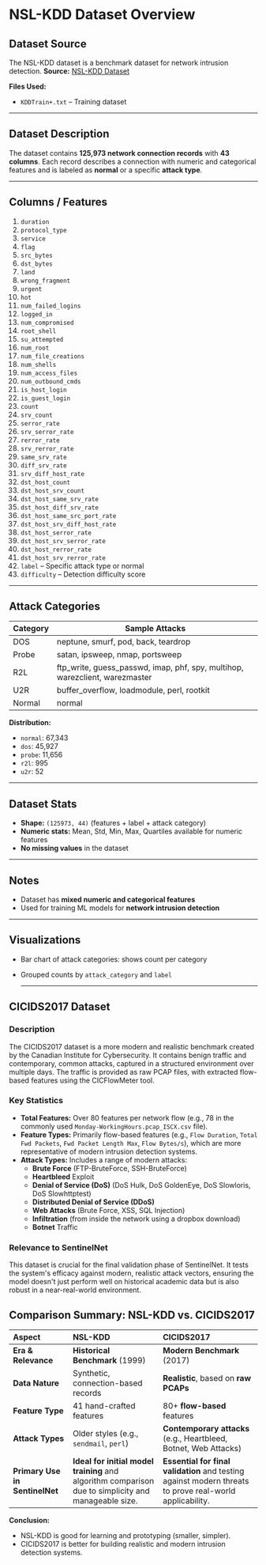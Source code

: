 # NSL-KDD Dataset Overview

## Dataset Source

The NSL-KDD dataset is a benchmark dataset for network intrusion detection.
**Source:** [NSL-KDD Dataset](https://www.kaggle.com/datasets/hassan06/nslkdd)

**Files Used:**

* `KDDTrain+.txt` – Training dataset

---

## Dataset Description

The dataset contains **125,973 network connection records** with **43 columns**. Each record describes a connection with numeric and categorical features and is labeled as **normal** or a specific **attack type**.

---

## Columns / Features

1. `duration`
2. `protocol_type`
3. `service`
4. `flag`
5. `src_bytes`
6. `dst_bytes`
7. `land`
8. `wrong_fragment`
9. `urgent`
10. `hot`
11. `num_failed_logins`
12. `logged_in`
13. `num_compromised`
14. `root_shell`
15. `su_attempted`
16. `num_root`
17. `num_file_creations`
18. `num_shells`
19. `num_access_files`
20. `num_outbound_cmds`
21. `is_host_login`
22. `is_guest_login`
23. `count`
24. `srv_count`
25. `serror_rate`
26. `srv_serror_rate`
27. `rerror_rate`
28. `srv_rerror_rate`
29. `same_srv_rate`
30. `diff_srv_rate`
31. `srv_diff_host_rate`
32. `dst_host_count`
33. `dst_host_srv_count`
34. `dst_host_same_srv_rate`
35. `dst_host_diff_srv_rate`
36. `dst_host_same_src_port_rate`
37. `dst_host_srv_diff_host_rate`
38. `dst_host_serror_rate`
39. `dst_host_srv_serror_rate`
40. `dst_host_rerror_rate`
41. `dst_host_srv_rerror_rate`
42. `label` – Specific attack type or normal
43. `difficulty` – Detection difficulty score

---

## Attack Categories

| Category | Sample Attacks                                                                |
| -------- | ----------------------------------------------------------------------------- |
| DOS      | neptune, smurf, pod, back, teardrop                                           |
| Probe    | satan, ipsweep, nmap, portsweep                                               |
| R2L      | ftp\_write, guess\_passwd, imap, phf, spy, multihop, warezclient, warezmaster |
| U2R      | buffer\_overflow, loadmodule, perl, rootkit                                   |
| Normal   | normal                                                                        |

**Distribution:**

* `normal`: 67,343
* `dos`: 45,927
* `probe`: 11,656
* `r2l`: 995
* `u2r`: 52

---

## Dataset Stats

* **Shape:** `(125973, 44)` (features + label + attack category)
* **Numeric stats:** Mean, Std, Min, Max, Quartiles available for numeric features
* **No missing values** in the dataset

---

## Notes

* Dataset has **mixed numeric and categorical features**
* Used for training ML models for **network intrusion detection**

---

## Visualizations

* Bar chart of attack categories: shows count per category
* Grouped counts by `attack_category` and `label`



  ---

## CICIDS2017 Dataset

### Description
The CICIDS2017 dataset is a more modern and realistic benchmark created by the Canadian Institute for Cybersecurity. It contains benign traffic and contemporary, common attacks, captured in a structured environment over multiple days. The traffic is provided as raw PCAP files, with extracted flow-based features using the CICFlowMeter tool.

### Key Statistics
- **Total Features:** Over 80 features per network flow (e.g., 78 in the commonly used `Monday-WorkingHours.pcap_ISCX.csv` file).
- **Feature Types:** Primarily flow-based features (e.g., `Flow Duration`, `Total Fwd Packets`, `Fwd Packet Length Max`, `Flow Bytes/s`), which are more representative of modern intrusion detection systems.
- **Attack Types:** Includes a range of modern attacks:
    - **Brute Force** (FTP-BruteForce, SSH-BruteForce)
    - **Heartbleed** Exploit
    - **Denial of Service (DoS)** (DoS Hulk, DoS GoldenEye, DoS Slowloris, DoS Slowhttptest)
    - **Distributed Denial of Service (DDoS)**
    - **Web Attacks** (Brute Force, XSS, SQL Injection)
    - **Infiltration** (from inside the network using a dropbox download)
    - **Botnet** Traffic

### Relevance to SentinelNet
This dataset is crucial for the final validation phase of SentinelNet. It tests the system's efficacy against modern, realistic attack vectors, ensuring the model doesn't just perform well on historical academic data but is also robust in a near-real-world environment.

## Comparison Summary: NSL-KDD vs. CICIDS2017

| Aspect | NSL-KDD | CICIDS2017 |
| :--- | :--- | :--- |
| **Era & Relevance** | **Historical Benchmark** (1999) | **Modern Benchmark** (2017) |
| **Data Nature** | Synthetic, connection-based records | **Realistic**, based on **raw PCAPs** |
| **Feature Type** | 41 hand-crafted features | 80+ **flow-based** features |
| **Attack Types** | Older styles (e.g., `sendmail`, `perl`) | **Contemporary attacks** (e.g., Heartbleed, Botnet, Web Attacks) |
| **Primary Use in SentinelNet** | **Ideal for initial model training** and algorithm comparison due to simplicity and manageable size. | **Essential for final validation** and testing against modern threats to prove real-world applicability. |

**Conclusion:**  
- NSL-KDD is good for learning and prototyping (smaller, simpler).  
- CICIDS2017 is better for building realistic and modern intrusion detection systems.  

